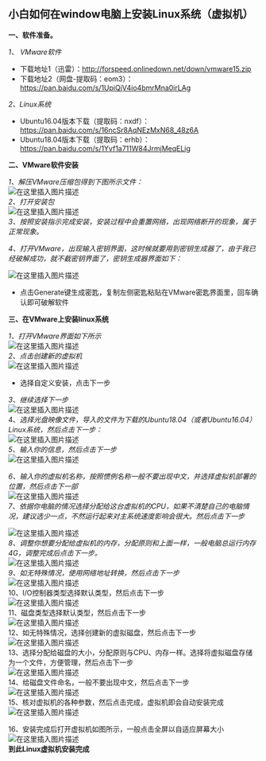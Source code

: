 <div id="article_content" class="article_content clearfix">
            <link rel="stylesheet" href="https://csdnimg.cn/release/phoenix/template/css/ck_htmledit_views-833878f763.css">
                                        <div id="content_views" class="markdown_views prism-dracula">
                    <!-- flowchart 箭头图标 勿删 -->
                    <svg xmlns="http://www.w3.org/2000/svg" style="display: none;">
                        <path stroke-linecap="round" d="M5,0 0,2.5 5,5z" id="raphael-marker-block" style="-webkit-tap-highlight-color: rgba(0, 0, 0, 0);"></path>
                    </svg>
                                            <h2><a name="t0"></a><a id="windowLinux_0"></a>小白如何在window电脑上安装Linux系统（虚拟机）</h2>
<p><strong>一、软件准备。</strong></p>
<p><em>1、 VMware软件</em></p>
<ul>
<li>下载地址1（迅雷）：<a href="http://forspeed.onlinedown.net/down/vmware15.zip" rel="nofollow">http://forspeed.onlinedown.net/down/vmware15.zip</a></li>
<li>下载地址2（网盘-提取码：eom3）：<a href="https://pan.baidu.com/s/1UpiQjV4io4bmrMna0irLAg" rel="nofollow">https://pan.baidu.com/s/1UpiQjV4io4bmrMna0irLAg</a></li>
</ul>
<p><em>2、Linux系统</em></p>
<ul>
<li>Ubuntu16.04版本下载（提取码：nxdf）：<a href="https://pan.baidu.com/s/16ncSr8AqNEzMxN68_48z6A" rel="nofollow">https://pan.baidu.com/s/16ncSr8AqNEzMxN68_48z6A</a></li>
<li>Ubuntu18.04版本下载（提取码：erhb）： <a href="https://pan.baidu.com/s/1Yvf1a711W84JrmjMeqELig" rel="nofollow">https://pan.baidu.com/s/1Yvf1a711W84JrmjMeqELig</a></li>
</ul>
<p><strong>二、VMware软件安装</strong></p>
<p><em>1、解压VMware压缩包得到下图所示文件：</em><br>
<img src="https://img-blog.csdnimg.cn/20190321123911267.png?x-oss-process=image/watermark,type_ZmFuZ3poZW5naGVpdGk,shadow_10,text_aHR0cHM6Ly9ibG9nLmNzZG4ubmV0L3dlaXhpbl80NDE0NTMwMA==,size_16,color_FFFFFF,t_70" alt="在这里插入图片描述"><br>
<em>2、打开安装包</em><br>
<img src="https://img-blog.csdnimg.cn/2019032112405527.png?x-oss-process=image/watermark,type_ZmFuZ3poZW5naGVpdGk,shadow_10,text_aHR0cHM6Ly9ibG9nLmNzZG4ubmV0L3dlaXhpbl80NDE0NTMwMA==,size_16,color_FFFFFF,t_70" alt="在这里插入图片描述"><br>
<em>3、按照安装指示完成安装，安装过程中会重置网络，出现网络断开的现象，属于正常现象。</em></p>
<p><em>4、打开VMware，出现输入密钥界面，这时候就要用到密钥生成器了，由于我已经破解成功，就不截密钥界面了，密钥生成器界面如下：</em></p>
<p><img src="https://img-blog.csdnimg.cn/20190321130320498.png?x-oss-process=image/watermark,type_ZmFuZ3poZW5naGVpdGk,shadow_10,text_aHR0cHM6Ly9ibG9nLmNzZG4ubmV0L3dlaXhpbl80NDE0NTMwMA==,size_16,color_FFFFFF,t_70" alt="在这里插入图片描述"></p>
<ul>
<li>点击Generate键生成密匙，复制左侧密匙粘贴在VMware密匙界面里，回车确认即可破解软件</li>
</ul>
<p><strong>三、在VMware上安装linux系统</strong></p>
<p><em>1、打开VMware界面如下所示</em><br>
<img src="https://img-blog.csdnimg.cn/20190321130720667.png?x-oss-process=image/watermark,type_ZmFuZ3poZW5naGVpdGk,shadow_10,text_aHR0cHM6Ly9ibG9nLmNzZG4ubmV0L3dlaXhpbl80NDE0NTMwMA==,size_16,color_FFFFFF,t_70" alt="在这里插入图片描述"><br>
<em>2、点击创建新的虚拟机</em><br>
<img src="https://img-blog.csdnimg.cn/20190321130904305.png?x-oss-process=image/watermark,type_ZmFuZ3poZW5naGVpdGk,shadow_10,text_aHR0cHM6Ly9ibG9nLmNzZG4ubmV0L3dlaXhpbl80NDE0NTMwMA==,size_16,color_FFFFFF,t_70" alt="在这里插入图片描述"></p>
<ul>
<li>选择自定义安装，点击下一步</li>
</ul>
<p><em>3、继续选择下一步</em><br>
<img src="https://img-blog.csdnimg.cn/20190321160544263.png?x-oss-process=image/watermark,type_ZmFuZ3poZW5naGVpdGk,shadow_10,text_aHR0cHM6Ly9ibG9nLmNzZG4ubmV0L3dlaXhpbl80NDE0NTMwMA==,size_16,color_FFFFFF,t_70" alt="在这里插入图片描述"><br>
4、<em>选择光盘映像文件，导入的文件为下载的Ubuntu18.04（或者Ubuntu16.04）Linux系统，然后点击下一步：</em><br>
<img src="https://img-blog.csdnimg.cn/20190321160752953.png?x-oss-process=image/watermark,type_ZmFuZ3poZW5naGVpdGk,shadow_10,text_aHR0cHM6Ly9ibG9nLmNzZG4ubmV0L3dlaXhpbl80NDE0NTMwMA==,size_16,color_FFFFFF,t_70" alt="在这里插入图片描述"><br>
<em>5、输入你的信息，然后点击下一步</em><br>
<img src="https://img-blog.csdnimg.cn/20190321160942374.png?x-oss-process=image/watermark,type_ZmFuZ3poZW5naGVpdGk,shadow_10,text_aHR0cHM6Ly9ibG9nLmNzZG4ubmV0L3dlaXhpbl80NDE0NTMwMA==,size_16,color_FFFFFF,t_70" alt="在这里插入图片描述"></p>
<p><em>6、输入你的虚拟机名称，按照惯例名称一般不要出现中文，并选择虚拟机部署的位置，然后点击下一部</em><br>
<img src="https://img-blog.csdnimg.cn/2019032116130074.png?x-oss-process=image/watermark,type_ZmFuZ3poZW5naGVpdGk,shadow_10,text_aHR0cHM6Ly9ibG9nLmNzZG4ubmV0L3dlaXhpbl80NDE0NTMwMA==,size_16,color_FFFFFF,t_70" alt="在这里插入图片描述"><br>
<em>7、依据你电脑的情况选择分配给这台虚拟机的CPU，如果不清楚自己的电脑情况，建议选少一点，不然运行起来对主系统速度影响会很大。然后点击下一步</em></p>
<p><img src="https://img-blog.csdnimg.cn/20190321161511352.png?x-oss-process=image/watermark,type_ZmFuZ3poZW5naGVpdGk,shadow_10,text_aHR0cHM6Ly9ibG9nLmNzZG4ubmV0L3dlaXhpbl80NDE0NTMwMA==,size_16,color_FFFFFF,t_70" alt="在这里插入图片描述"><br>
<em>8、调整你想要分配给虚拟机的内存，分配原则和上面一样，一般电脑总运行内存4G，调整完成后点击下一步。</em><br>
<img src="https://img-blog.csdnimg.cn/20190321161747293.png?x-oss-process=image/watermark,type_ZmFuZ3poZW5naGVpdGk,shadow_10,text_aHR0cHM6Ly9ibG9nLmNzZG4ubmV0L3dlaXhpbl80NDE0NTMwMA==,size_16,color_FFFFFF,t_70" alt="在这里插入图片描述"><br>
<em>9、如无特殊情况，使用网络地址转换，然后点击下一步</em><br>
<img src="https://img-blog.csdnimg.cn/20190321161919540.png?x-oss-process=image/watermark,type_ZmFuZ3poZW5naGVpdGk,shadow_10,text_aHR0cHM6Ly9ibG9nLmNzZG4ubmV0L3dlaXhpbl80NDE0NTMwMA==,size_16,color_FFFFFF,t_70" alt="在这里插入图片描述"><br>
10、I/O控制器类型选择默认类型，然后点击下一步<br>
<img src="https://img-blog.csdnimg.cn/20190321162047978.png?x-oss-process=image/watermark,type_ZmFuZ3poZW5naGVpdGk,shadow_10,text_aHR0cHM6Ly9ibG9nLmNzZG4ubmV0L3dlaXhpbl80NDE0NTMwMA==,size_16,color_FFFFFF,t_70" alt="在这里插入图片描述"><br>
11、磁盘类型选择默认类型，然后点击下一步<br>
<img src="https://img-blog.csdnimg.cn/20190321162132541.png?x-oss-process=image/watermark,type_ZmFuZ3poZW5naGVpdGk,shadow_10,text_aHR0cHM6Ly9ibG9nLmNzZG4ubmV0L3dlaXhpbl80NDE0NTMwMA==,size_16,color_FFFFFF,t_70" alt="在这里插入图片描述"><br>
12、如无特殊情况，选择创建新的虚拟磁盘，然后点击下一步<br>
<img src="https://img-blog.csdnimg.cn/20190321162239640.png?x-oss-process=image/watermark,type_ZmFuZ3poZW5naGVpdGk,shadow_10,text_aHR0cHM6Ly9ibG9nLmNzZG4ubmV0L3dlaXhpbl80NDE0NTMwMA==,size_16,color_FFFFFF,t_70" alt="在这里插入图片描述"><br>
13、选择分配给磁盘的大小，分配原则与CPU、内存一样。选择将虚拟磁盘存储为一个文件，方便管理，然后点击下一步<br>
<img src="https://img-blog.csdnimg.cn/20190321162438772.png?x-oss-process=image/watermark,type_ZmFuZ3poZW5naGVpdGk,shadow_10,text_aHR0cHM6Ly9ibG9nLmNzZG4ubmV0L3dlaXhpbl80NDE0NTMwMA==,size_16,color_FFFFFF,t_70" alt="在这里插入图片描述"><br>
14、给磁盘文件命名，一般不要出现中文，然后点击下一步<br>
<img src="https://img-blog.csdnimg.cn/20190321162541784.png?x-oss-process=image/watermark,type_ZmFuZ3poZW5naGVpdGk,shadow_10,text_aHR0cHM6Ly9ibG9nLmNzZG4ubmV0L3dlaXhpbl80NDE0NTMwMA==,size_16,color_FFFFFF,t_70" alt="在这里插入图片描述"><br>
15、核对虚拟机的各种参数，然后点击完成，虚拟机即会自动安装完成<br>
<img src="https://img-blog.csdnimg.cn/20190321162636593.png?x-oss-process=image/watermark,type_ZmFuZ3poZW5naGVpdGk,shadow_10,text_aHR0cHM6Ly9ibG9nLmNzZG4ubmV0L3dlaXhpbl80NDE0NTMwMA==,size_16,color_FFFFFF,t_70" alt="在这里插入图片描述"></p>
<p>16、安装完成后打开虚拟机如图所示，一般点击全屏以自适应屏幕大小<br>
<img src="https://img-blog.csdnimg.cn/20190321163111610.png?x-oss-process=image/watermark,type_ZmFuZ3poZW5naGVpdGk,shadow_10,text_aHR0cHM6Ly9ibG9nLmNzZG4ubmV0L3dlaXhpbl80NDE0NTMwMA==,size_16,color_FFFFFF,t_70" alt="在这里插入图片描述"><br>
<strong>到此Linux虚拟机安装完成</strong></p>

                                   